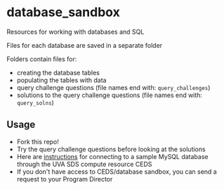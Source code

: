 # database_sandbox
Resources for working with databases and SQL

Files for each database are saved in a separate folder

Folders contain files for:
- creating the database tables
- populating the tables with data
- query challenge questions (file names end with: `query_challenges`)
- solutions to the query challenge questions (file names end with: `query_solns`)

## Usage

- Fork this repo!
- Try the query challenge questions before looking at the solutions
- Here are [instructions](https://github.com/UVADS/database_sandbox/blob/main/connect_to_mysql_db.md) for connecting to a sample MySQL database through the UVA SDS compute resource CEDS
- If you don't have access to CEDS/database sandbox, you can send a request to your Program Director
